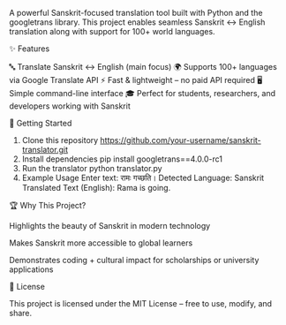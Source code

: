 A powerful Sanskrit-focused translation tool built with Python and the googletrans library.
This project enables seamless Sanskrit ↔ English translation along with support for 100+ world languages.

✨ Features

🔤 Translate Sanskrit ↔ English (main focus)
🌍 Supports 100+ languages via Google Translate API
⚡ Fast & lightweight – no paid API required
🖥️ Simple command-line interface
🎓 Perfect for students, researchers, and developers working with Sanskrit

🚀 Getting Started
1. Clone this repository
   https://github.com/your-username/sanskrit-translator.git
2. Install dependencies
   pip install googletrans==4.0.0-rc1
3. Run the translator
   python translator.py
4. Example Usage
   Enter text: रामः गच्छति।
Detected Language: Sanskrit
Translated Text (English): Rama is going.

🏆 Why This Project?

Highlights the beauty of Sanskrit in modern technology

Makes Sanskrit more accessible to global learners

Demonstrates coding + cultural impact for scholarships or university applications

📜 License

This project is licensed under the MIT License – free to use, modify, and share.
